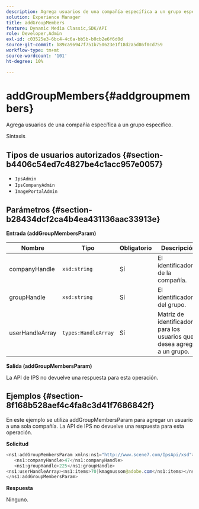 ```yaml
---
description: Agrega usuarios de una compañía específica a un grupo específico.
solution: Experience Manager
title: addGroupMembers
feature: Dynamic Media Classic,SDK/API
role: Developer,Admin
exl-id: c03525e3-6bc4-4c6a-bb5b-b0cb2e6f6d0d
source-git-commit: b89ca96947f751b750623e1f18d2a5d86f0cd759
workflow-type: tm+mt
source-wordcount: '101'
ht-degree: 10%

---
```


# addGroupMembers{#addgroupmembers}

Agrega usuarios de una compañía específica a un grupo específico.

Sintaxis

## Tipos de usuarios autorizados {#section-b4406c54ed7c4827be4c1acc957e0057}

* `IpsAdmin`
* `IpsCompanyAdmin`
* `ImagePortalAdmin`

## Parámetros {#section-b28434dcf2ca4b4ea431136aac33913e}

**Entrada (addGroupMembersParam)**

| Nombre | Tipo | Obligatorio | Descripción |
|---|---|---|---|
| companyHandle | `xsd:string` | Sí | El identificador de la compañía. |
| groupHandle | `xsd:string` | Sí | El identificador del grupo. |
| userHandleArray | `types:HandleArray` | Sí | Matriz de identificadores para los usuarios que desea agregar a un grupo. |

**Salida (addGroupMembersParam)**

La API de IPS no devuelve una respuesta para esta operación.

## Ejemplos {#section-8f168b528aef4c4fa8c3d41f7686842f}

En este ejemplo se utiliza addGroupMembersParam para agregar un usuario a una sola compañía. La API de IPS no devuelve una respuesta para esta operación.

**Solicitud**

```java {.line-numbers}
<ns1:addGroupMembersParam xmlns:ns1="http://www.scene7.com/IpsApi/xsd">
   <ns1:companyHandle>47</ns1:companyHandle>
   <ns1:groupHandle>225</ns1:groupHandle>
<ns1:userHandleArray><ns1:items>70|kmagnusson@adobe.com</ns1:items></ns1:userHandleArray>
</ns1:addGroupMembersParam>
```

**Respuesta**

Ninguno.
